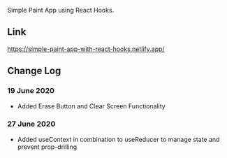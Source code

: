 Simple Paint App using React Hooks.

## Link

https://simple-paint-app-with-react-hooks.netlify.app/

## Change Log
### 19 June 2020
- Added Erase Button and Clear Screen Functionality

### 27 June 2020
- Added useContext in combination to useReducer to manage state and prevent prop-drilling
